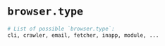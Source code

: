 # `browser.type`

```sh
# List of possible `browser.type`:
cli, crawler, email, fetcher, inapp, module, ...
```